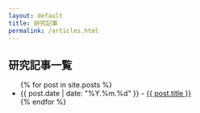 ```yaml
---
layout: default
title: 研究記事
permalink: /articles.html
---
```


## 研究記事一覧
<ul>
{% for post in site.posts %}
  <li>{{ post.date | date: "%Y.%m.%d" }} - <a href="{{ post.url }}">{{ post.title }}</a></li>
{% endfor %}
</ul>
